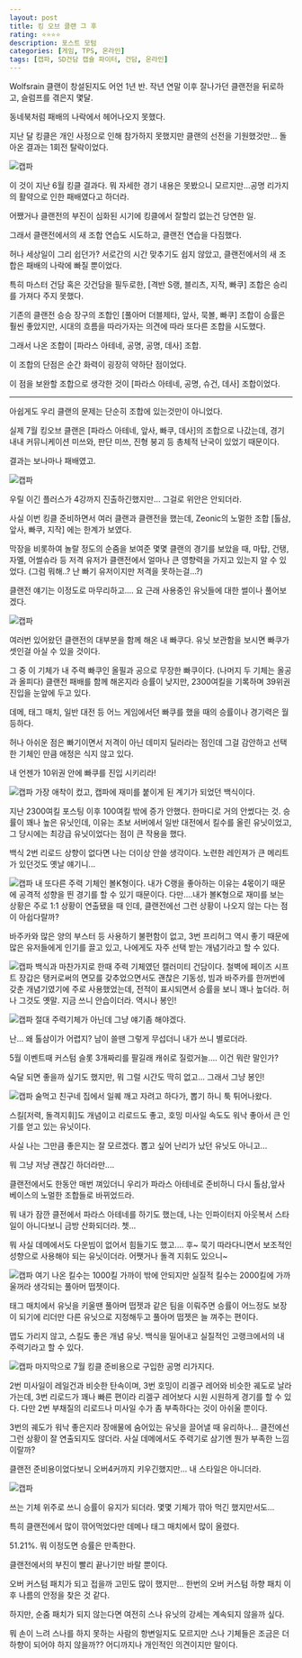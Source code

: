 ```yaml
---
layout: post
title: 킹 오브 클랜 그 후
rating: ⭐️⭐️⭐️⭐️
description: 포스트 모텀
categories: [게임, TPS, 온라인]
tags: [캡파, SD건담 캡슐 파이터, 건담, 온라인]
---
```


Wolfsrain 클랜이 창설된지도 어언 1년 반. 작년 연말 이후 잘나가던 클랜전을 뒤로하고, 슬럼프를 겪은지 몇달.

동네북처럼 패배의 나락에서 헤어나오지 못했다.

지난 달 킹클은 개인 사정으로 인해 참가하지 못했지만 클랜의 선전을 기원했것만... 돌아온 결과는 1회전 탈락이었다.

![캡파](../../img/2009/sdgcf_11.jpeg)

이 것이 지난 6월 킹클 결과다. 뭐 자세한 경기 내용은 못봤으니 모르지만...공명 리가지의 활약으로 인한 패배였다고 하더라.

어쨌거나 클랜전의 부진이 심화된 시기에 킹클에서 잘할리 없는건 당연한 일.

그래서 클랜전에서의 새 조합 연습도 시도하고, 클랜전 연습을 다짐했다.

허나 세상일이 그리 쉽던가? 서로간의 시간 맞추기도 쉽지 않았고, 클랜전에서의 새 조합은 패배의 나락에 빠질 뿐이었다.

특히 마스터 건담 혹은 갓건담을 필두로한, [격반 S랭, 블리츠, 지작, 빠쿠] 조합은 승리를 가져다 주지 못했다.

기존의 클랜전 승승 장구의 조합인 [풀아머 더블제타, 앞사, 묵볼, 빠쿠] 조합이 승률은 훨씬 좋았지만, 시대의 흐름을 따라가자는 의견에 따라 또다른 조합을 시도했다.

그래서 나온 조합이 [파라스 아테네, 공명, 공명, 데사] 조합.

이 조합의 단점은 순간 화력이 굉장히 약하단 점이었다.

이 점을 보완할 조합으로 생각한 것이 [파라스 아테네, 공명, 슈건, 데사] 조합이었다.

---

아쉽게도 우리 클랜의 문제는 단순히 조합에 있는것만이 아니었다.

실제 7월 킹오브 클랜은 [파라스 아테네, 앞사, 빠쿠, 데사]의 조합으로 나갔는데, 경기 내내 커뮤니케이션 미쓰와, 판단 미쓰, 진형 붕괴 등 총체적 난국이 있었기 때문이다.

결과는 보나마나 패배였고.

![캡파](../../img/2009/sdgcf_12.jpeg)


우릴 이긴 플러스가 4강까지 진출하긴했지만... 그걸로 위안은 안되더라.

사실 이번 킹클 준비하면서 여러 클랜과 클랜전을 했는데, Zeonic의 노멀한 조합 [톨삼, 앞사, 빠쿠, 지작] 에는 한계가 보였다.

막장을 비롯하여 놀랄 정도의 순줌을 보여준 몇몇 클랜의 경기를 보았을 때, 마탑, 건탱, 자멜, 어썰슈라 등 저격 유저가 클랜전에서 얼마나 큰 영향력을 가지고 있는지 알 수 있었다. (그럼 뭐해..? 난 빠기 유저이지만 저격을 못하는걸...?)

클랜전 얘기는 이정도로 마무리하고.... 요 근래 사용중인 유닛들에 대한 썰이나 풀어보겠다.

![캡파](../../img/2009/sdgcf_13.jpeg)

여러번 있어왔던 클랜전의 대부분을 함께 해온 내 빠쿠다. 유닛 보관함을 보시면 빠쿠가 셋인걸 아실 수 있을 것이다.

그 중 이 기체가 내 주력 빠쿠인 올필과 공으로 무장한 빠쿠이다. (나머지 두 기체는 올공과 올피다) 클랜전 패배를 함께 해온지라 승률이 낮지만, 2300여킬을 기록하며 39위권 진입을 눈앞에 두고 있다.

데메, 태그 매치, 일반 대전 등 어느 게임에서던 빠쿠를 했을 때의 승률이나 경기력은 월등하다.

허나 아쉬운 점은 빠기이면서 저격이 아닌 데미지 딜러라는 점인데 그걸 감안하고 선택한 기체인 만큼 애정은 식지 않고 있다.

내 언젠가 10위권 안에 빠쿠를 진입 시키리라!

![캡파](../../img/2009/sdgcf_14.jpeg)
가장 애착이 컸고, 캡파에 재미를 붙이게 된 계기가 되었던 백식이다.

지난 2300여킬 포스팅 이후 100여킬 밖에 증가 안했다. 한마디로 거의 안썼다는 것. 승률이 꽤나 높은 유닛인데, 이유는 초보 서버에서 일반 대전에서 킬수를 올린 유닛이었고, 그 당시에는 최강급 유닛이었다는 점이 큰 작용을 했다.

백식 2번 리로드 상향이 없다면 나는 더이상 안쓸 생각이다. 노련한 레인져가 큰 메리트가 있던것도 옛날 얘기니...

![캡파](../../img/2009/sdgcf_15.jpeg)
내 또다른 주력 기체인 볼K형이다. 내가 C랭을 좋아하는 이유는 4몫이기 때문에 공격적 성향을 띈 경기를 할 수 있기 때문이다. 다만....내가 볼K형으로 재미를 보는 상황은 주로 1:1 상황이 연출됐을 때 인데, 클랜전에선 그런 상황이 나오지 않는 다는 점이 아쉽다랄까? 

바주카와 많은 양의 부스터 등 사용하기 불편함이 없고, 3번 프리허그 역시 좋기 때문에 많은 유저들에게 인기를 끌고 있고, 나에게도 자주 선택 받는 개념기라고 할 수 있다.

![캡파](../../img/2009/sdgcf_16.jpeg)
백식과 마찬가지로 한때 주력 기체였던 캘러미티 건담이다. 철벽에 페이즈 시프트 장갑은 탱커로써의 면모를 갖추었으면서도 괜찮은 기동성, 빔과 바주카를 한꺼번에 갖춘 개념기였기에 주로 사용했었는데, 전적이 표시되면서 승률을 보니 꽤나 높더라. 허나 그것도 옛말. 지금 쓰니 안습이더라. 역시나 봉인!

![캡파](../../img/2009/sdgcf_17.jpeg)
절대 주력기체가 아닌데 그냥 얘기좀 해야겠다.

난... 왜 톨삼이가 어렵지? 남이 쓸땐 그렇게 무섭더니 내가 쓰니 별로더라.

5월 이벤트때 커스텀 슬롯 3개짜리를 팔길래 캐쉬로 질렀거늘.... 이건 뭐란 말인가?

숙달 되면 좋을까 싶기도 했지만, 뭐 그럴 시간도 딱히 없고... 그래서 그냥 봉인!

![캡파](../../img/2009/sdgcf_18.jpeg)
술먹고 친구네 집에서 일퀘 깨고 자려고 하다가, 뽑기 하니 툭 튀어나왔다.

스킬[저력, 돌격지휘]도 개념이고 리로드도 좋고, 호밍 미사일 속도도 워낙 좋아서 큰 인기를 얻고 있는 유닛이다.

사실 나는 그만큼 좋은지는 잘 모르겠다. 뽑고 싶어 난리가 났던 유닛도 아니고...

뭐 그냥 저냥 괜찮긴 하더라만....

클랜전에서도 한동안 매번 껴있더니 우리가 파라스 아테네로 준비하니 다시 톨삼,앞사 베이스의 노멀한 조합들로 바뀌었드라.

뭐 내가 잠깐 클전에서 파라스 아테네를 하기도 했는데, 나는 인파이터지 아웃복서 스타일이 아니다보니 금방 산화되더라. 쳇... 

뭐 사실 데메에서도 다운빔이 없어서 힘들기도 했고.... 후~ 묵기 따라다니면서 보조적인 성향으로 사용해야 되는 유닛이더라. 어쨋거나 돌격 지휘도 있으니~

![캡파](../../img/2009/sdgcf_19.jpeg)
여기 나온 킬수는 1000킬 가까이 밖에 안되지만 실질적 킬수는 2000킬에 가까울꺼라 생각되는 풀아머 떱젯이다.

태그 매치에서 유닛을 키울땐 풀아머 떱젯과 같은 팀을 이뤄주면 승률이 어느정도 보장이 되기에 리더만 다른 유닛으로 지정해두고 풀아머 떱젯은 늘 껴주는 편이다.

맵도 가리지 않고, 스킬도 좋은 개념 유닛. 백식을 밀어내고 실질적인 고랭크에서의 내 주력기라고 할 수 있다.

![캡파](../../img/2009/sdgcf_20.jpeg)
마지막으로 7월 킹클 준비용으로 구입한 공명 리가지다.

2번 미사일이 레일건과 비슷한 탄속이며, 3번 호밍이 리겔구 레어와 비슷한 궤도로 날라가는데, 3번 리로드가 꽤나 빠른 편이라 리겔구 레어보다 시원 시원하게 경기를 할 수 있다. 다만 2번 부채질의 리로드나 미사일 수가 좀 부족하다는 것이 아쉬울 뿐이다.

3번의 궤도가 워낙 좋은지라 장애물에 숨어있는 유닛을 끌어낼 때 유리하나... 클전에선 그런 상황이 잘 연출되지도 않더라. 사실 데메에서도 주력기로 삼기엔 뭔가 부족한 느낌이랄까?

클랜전 준비용이었다보니 오버4커까지 키우긴했지만... 내 스타일은 아니더라.

![캡파](../../img/2009/sdgcf_21.jpeg)

쓰는 기체 위주로 쓰니 승률이 유지가 되더라. 몇몇 기체가 깎아 먹긴 했지만서도...

특히 클랜전에서 많이 깎어먹었다만 데메나 태그 매치에서 많이 올렸다.

51.21%. 뭐 이정도면 승률은 만족한다.

클랜전에서의 부진이 빨리 끝나기만 바랄 뿐이다.

오버 커스텀 패치가 되고 접을까 고민도 많이 했지만... 한번의 오버 커스텀 하향 패치 이후 나름의 안정을 찾은 것 같다.

하지만, 순줌 패치가 되지 않는다면 여전히 스나 유닛의 강세는 계속되지 않을까 싶다.

뭐 손이 느려 스나를 하지 못하는 사람의 항변일지도 모르지만 스나 기체들은 조금은 더 하향이 되어야 하지 않을까?? 어디까지나 개인적인 의견이지만 말이다.
